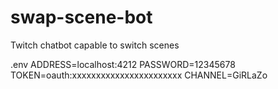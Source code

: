 # swap-scene-bot
Twitch chatbot capable to switch scenes



.env
ADDRESS=localhost:4212
PASSWORD=12345678
TOKEN=oauth:xxxxxxxxxxxxxxxxxxxxxxx
CHANNEL=GiRLaZo